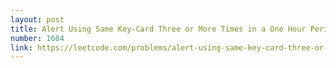 ```yaml
---
layout: post
title: Alert Using Same Key-Card Three or More Times in a One Hour Period
number: 1604
link: https://leetcode.com/problems/alert-using-same-key-card-three-or-more-times-in-a-one-hour-period
---
```

